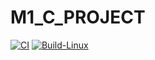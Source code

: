 # M1_C_PROJECT
[![CI](https://github.com/PERUMALLASRAVANI/M1_C_PROJECT/actions/workflows/main.yml/badge.svg)](https://github.com/PERUMALLASRAVANI/M1_C_PROJECT/actions/workflows/main.yml)
[![Build-Linux](https://github.com/PERUMALLASRAVANI/M1_C_PROJECT/actions/workflows/Build.yml/badge.svg)](https://github.com/PERUMALLASRAVANI/M1_C_PROJECT/actions/workflows/Build.yml)
